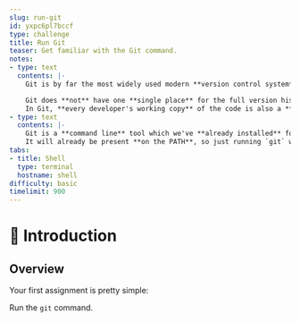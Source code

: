 ```yaml
---
slug: run-git
id: yxpc6pl7bccf
type: challenge
title: Run Git
teaser: Get familiar with the Git command.
notes:
- type: text
  contents: |-
    Git is by far the most widely used modern **version control system** in the world.

    Git does **not** have one **single place** for the full version history of the software as is common in other version control systems **like CVS** or **Subversion** (SVN).
    In Git, **every developer's working copy** of the code is also a **repository** that can contain the **full history** of all changes.
- type: text
  contents: |-
    Git is a **command line** tool which we've **already installed** for you.
    It will already be present **on the PATH**, so just running `git` will be enough to invoke it.
tabs:
- title: Shell
  type: terminal
  hostname: shell
difficulty: basic
timelimit: 900
---
```

👋 Introduction
===============
## Overview

Your first assignment is pretty simple:

Run the `git` command.